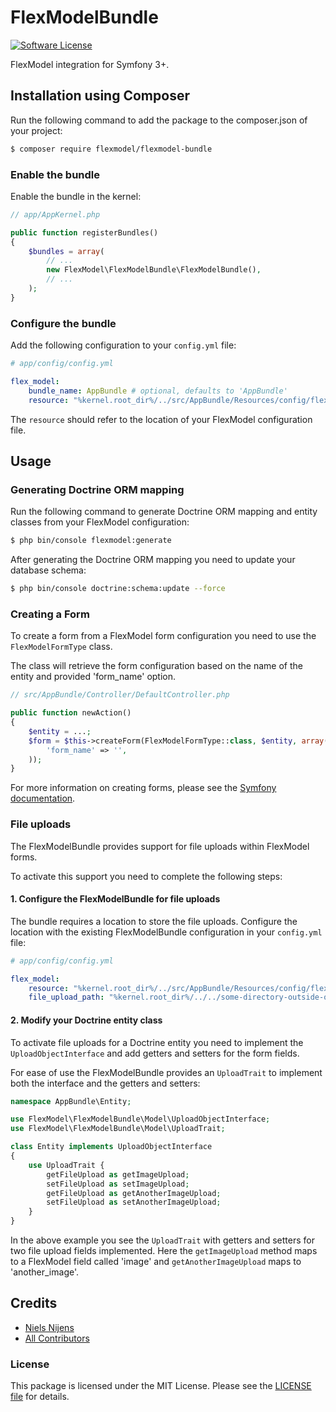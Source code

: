 # FlexModelBundle

[![Software License][icon-license]](LICENSE.md)

FlexModel integration for Symfony 3+.

## Installation using Composer
Run the following command to add the package to the composer.json of your project:

``` bash
$ composer require flexmodel/flexmodel-bundle
```

### Enable the bundle
Enable the bundle in the kernel:

``` php
// app/AppKernel.php

public function registerBundles()
{
    $bundles = array(
        // ...
        new FlexModel\FlexModelBundle\FlexModelBundle(),
        // ...
    );
}
```

### Configure the bundle
Add the following configuration to your `config.yml` file:

``` yml
# app/config/config.yml

flex_model:
    bundle_name: AppBundle # optional, defaults to 'AppBundle'
    resource: "%kernel.root_dir%/../src/AppBundle/Resources/config/flexmodel.xml"
```

The `resource` should refer to the location of your FlexModel configuration file.


## Usage

### Generating Doctrine ORM mapping
Run the following command to generate Doctrine ORM mapping and entity classes from your FlexModel configuration:

``` bash
$ php bin/console flexmodel:generate
```

After generating the Doctrine ORM mapping you need to update your database schema:

``` bash
$ php bin/console doctrine:schema:update --force
```

### Creating a Form
To create a form from a FlexModel form configuration you need to use the `FlexModelFormType` class.

The class will retrieve the form configuration based on the name of the entity and provided 'form_name' option.

``` php
// src/AppBundle/Controller/DefaultController.php

public function newAction()
{
    $entity = ...;
    $form = $this->createForm(FlexModelFormType::class, $entity, array(
        'form_name' => '',
    ));
}

```

For more information on creating forms, please see the [Symfony documentation][link-symfony-form-documentation].

### File uploads
The FlexModelBundle provides support for file uploads within FlexModel forms.

To activate this support you need to complete the following steps:

#### 1. Configure the FlexModelBundle for file uploads
The bundle requires a location to store the file uploads.
Configure the location with the existing FlexModelBundle configuration in your `config.yml` file:

``` yml
# app/config/config.yml

flex_model:
    resource: "%kernel.root_dir%/../src/AppBundle/Resources/config/flexmodel.xml"
    file_upload_path: "%kernel.root_dir%/../../some-directory-outside-of-the-project/%kernel.environment%"
```

#### 2. Modify your Doctrine entity class
To activate file uploads for a Doctrine entity you need to implement the `UploadObjectInterface` and add getters and setters for the form fields.

For ease of use the FlexModelBundle provides an `UploadTrait` to implement both the interface and the getters and setters:

``` php
namespace AppBundle\Entity;

use FlexModel\FlexModelBundle\Model\UploadObjectInterface;
use FlexModel\FlexModelBundle\Model\UploadTrait;

class Entity implements UploadObjectInterface
{
    use UploadTrait {
        getFileUpload as getImageUpload;
        setFileUpload as setImageUpload;
        getFileUpload as getAnotherImageUpload;
        setFileUpload as setAnotherImageUpload;
    }
}

```

In the above example you see the `UploadTrait` with getters and setters for two file upload fields implemented.
Here the `getImageUpload` method maps to a FlexModel field called 'image' and `getAnotherImageUpload` maps to 'another_image'.


## Credits

- [Niels Nijens][link-author]
- [All Contributors][link-contributors]

### License

This package is licensed under the MIT License. Please see the [LICENSE file](LICENSE.md) for details.

[icon-license]: https://img.shields.io/badge/license-MIT-brightgreen.svg

[link-symfony-form-documentation]: http://symfony.com/doc/current/book/forms.html
[link-author]: https://github.com/niels-nijens
[link-contributors]: ../../contributors
